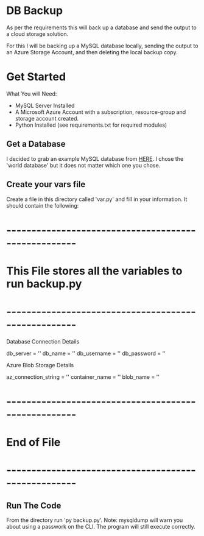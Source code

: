 # DB Backup 

As per the requirements this will back up a database and send the output to a cloud storage solution. 

For this I will be backing up a MySQL database locally, sending the output to an Azure Storage Account, and then deleting the local backup copy. 

# Get Started 

What You will Need:

- MySQL Server Installed
- A Microsoft Azure Account with a subscription, resource-group and storage account created.
- Python Installed (see requirements.txt for required modules)

## Get a Database 

I decided to grab an example MySQL database from [HERE](https://dev.mysql.com/doc/index-other.html). I chose the 'world database' but it does not matter which one you chose.

## Create your vars file 

Create a file in this directory called 'var.py' and fill in your information. It should contain the following:

# ---------------------------------------------------- #
# This File stores all the variables to run backup.py
# ---------------------------------------------------- #

Database Connection Details 

db_server = ''
db_name = ''
db_username = ''
db_password = ''

Azure Blob Storage Details 

az_connection_string = ''
container_name = ''
blob_name = ''

# ---------------------------------------------------- #
# End of File 
# ---------------------------------------------------- #

## Run The Code 

From the directory run 'py backup.py'. 
Note: mysqldump will warn you about using a passwork on the CLI. The program will still execute correctly. 
